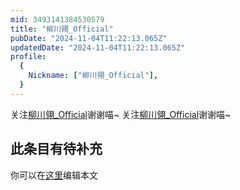 ```yaml
---
mid: 3493141384530579
title: "柳川翎_Official"
pubDate: "2024-11-04T11:22:13.065Z"
updatedDate: "2024-11-04T11:22:13.065Z"
profile:
  {
    Nickname: ["柳川翎_Official"],
  }
---
```


关注[柳川翎_Official](https://space.bilibili.com/3493141384530579)谢谢喵~ 关注[柳川翎_Official](https://space.bilibili.com/3493141384530579)谢谢喵~

## 此条目有待补充
你可以在[这里](https://github.com/Yuhanawa/VTuber.ICU/edit/master/src/content/v/柳川翎_Official/index.md)编辑本文

